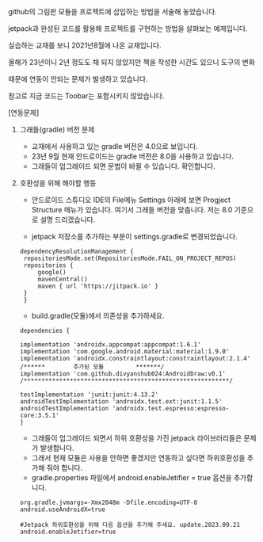 github의 그림판 모듈을 프로젝트에 삽입하는 방법을 서술해 놓았습니다.

jetpack과 완성된 코드를 활용해 프로젝트를 구현하는 방법을 살펴보는 예제입니다.

실습하는 교재를 보니 2021년8월에 나온 교재입니다. 

올해가 23년이니 2년 정도도 채 되지 않았지만 책을 작성한 시간도 있으니 도구의 변화

때문에 연동이 안되는 문제가 발생하고 있습니다.

참고로 지금 코드는 Toobar는 포함시키지 않았습니다.

[연동문제]
1. 그래들(gradle) 버전 문제
   - 교재에서 사용하고 있는 gradle 버전은 4.0으로 보입니다.
   - 23년 9월 현재 안드로이드는 gradle 버전은 8.0을 사용하고 있습니다.
   - 그래들이 업그레이드 되면 문법이 바뀔 수 있습니다. 확인합니다.

2. 호환성을 위해 해야할 행동
   - 안드로이드 스튜디오 IDE의 File메뉴 Settings 아래에 보면
     Progject Structure 메뉴가 있습니다. 여기서 그래들 버전을 맞춥니다.
     저는 8.0 기준으로 설명 드리겠습니다.

   - jetpack 저장소를 추가하는 부분이 settings.gradle로 변경되었습니다.
   ```
   dependencyResolutionManagement {
    repositoriesMode.set(RepositoriesMode.FAIL_ON_PROJECT_REPOS)
    repositories {
        google()
        mavenCentral()
        maven { url 'https://jitpack.io' }
    }
    }
    ```
    - build.gradle(모듈)에서 의존성을 추가하세요.
    ```
    dependencies {

    implementation 'androidx.appcompat:appcompat:1.6.1'
    implementation 'com.google.android.material:material:1.9.0'
    implementation 'androidx.constraintlayout:constraintlayout:2.1.4'
    /******        추가된 모듈         *******/
    implementation 'com.github.divyanshub024:AndroidDraw:v0.1'
    /**********************************************************/

    testImplementation 'junit:junit:4.13.2'
    androidTestImplementation 'androidx.test.ext:junit:1.1.5'
    androidTestImplementation 'androidx.test.espresso:espresso-core:3.5.1'
    }
    ```

    - 그래들이 업그레이드 되면서 하위 호환성을 가진 jetpack 라이브러리들은 문제가 발생합니다.
    - 그래서 현재 모듈은 사용을 안하면 좋겠지만 연동하고 싶다면 하위호환성을 추가해 줘야 합니다.
    - gradle.properties 파일에서 android.enableJetifier = true 옵션을 추가합니다.
    ```
    org.gradle.jvmargs=-Xmx2048m -Dfile.encoding=UTF-8
    android.useAndroidX=true

    #Jetpack 하위호환성을 위해 다음 옵션을 추가해 주세요. update.2023.09.21
    android.enableJetifier=true
    ```
